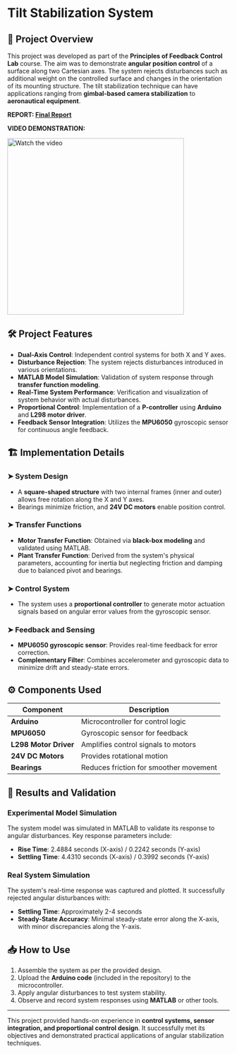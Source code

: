 # Tilt Stabilization System

## 📌 Project Overview  
This project was developed as part of the **Principles of Feedback Control Lab** course. The aim was to demonstrate **angular position control** of a surface along two Cartesian axes. The system rejects disturbances such as additional weight on the controlled surface and changes in the orientation of its mounting structure. The tilt stabilization technique can have applications ranging from **gimbal-based camera stabilization** to **aeronautical equipment**.

**REPORT: [Final Report](./Final-Report.docx)**

**VIDEO DEMONSTRATION:**

<a href="https://www.youtube.com/watch?v=KZVrodOSyYc" target="_blank">
    <img src="https://img.youtube.com/vi/KZVrodOSyYc/maxresdefault.jpg" alt="Watch the video" width="400">
</a>


## 🛠 Project Features  
- **Dual-Axis Control**: Independent control systems for both X and Y axes.
- **Disturbance Rejection**: The system rejects disturbances introduced in various orientations.
- **MATLAB Model Simulation**: Validation of system response through **transfer function modeling**.
- **Real-Time System Performance**: Verification and visualization of system behavior with actual disturbances.
- **Proportional Control**: Implementation of a **P-controller** using **Arduino** and **L298 motor driver**.
- **Feedback Sensor Integration**: Utilizes the **MPU6050** gyroscopic sensor for continuous angle feedback.

## 🏗 Implementation Details  

### ➤ **System Design**  
- A **square-shaped structure** with two internal frames (inner and outer) allows free rotation along the X and Y axes.
- Bearings minimize friction, and **24V DC motors** enable position control.
  
### ➤ **Transfer Functions**  
- **Motor Transfer Function**: Obtained via **black-box modeling** and validated using MATLAB.
- **Plant Transfer Function**: Derived from the system's physical parameters, accounting for inertia but neglecting friction and damping due to balanced pivot and bearings.
  
### ➤ **Control System**  
- The system uses a **proportional controller** to generate motor actuation signals based on angular error values from the gyroscopic sensor.
  
### ➤ **Feedback and Sensing**  
- **MPU6050 gyroscopic sensor**: Provides real-time feedback for error correction.
- **Complementary Filter**: Combines accelerometer and gyroscopic data to minimize drift and steady-state errors.

## ⚙ Components Used  
| Component              | Description                           |
|------------------------|---------------------------------------|
| **Arduino**            | Microcontroller for control logic     |
| **MPU6050**            | Gyroscopic sensor for feedback        |
| **L298 Motor Driver**  | Amplifies control signals to motors   |
| **24V DC Motors**      | Provides rotational motion            |
| **Bearings**           | Reduces friction for smoother movement|

## 🧪 Results and Validation  

### Experimental Model Simulation  
The system model was simulated in MATLAB to validate its response to angular disturbances. Key response parameters include:
- **Rise Time**: 2.4884 seconds (X-axis) / 0.2242 seconds (Y-axis)
- **Settling Time**: 4.4310 seconds (X-axis) / 0.3992 seconds (Y-axis)

### Real System Simulation  
The system's real-time response was captured and plotted. It successfully rejected angular disturbances with:
- **Settling Time**: Approximately 2-4 seconds  
- **Steady-State Accuracy**: Minimal steady-state error along the X-axis, with minor discrepancies along the Y-axis.

## 📥 How to Use  
1. Assemble the system as per the provided design.
2. Upload the **Arduino code** (included in the repository) to the microcontroller.
3. Apply angular disturbances to test system stability.
4. Observe and record system responses using **MATLAB** or other tools.

---

This project provided hands-on experience in **control systems, sensor integration, and proportional control design**. It successfully met its objectives and demonstrated practical applications of angular stabilization techniques.
